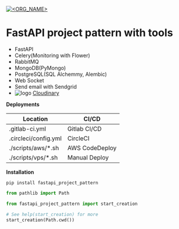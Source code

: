 [![<ORG_NAME>](https://circleci.com/gh/kampvie/fastapi-project-pattern.svg?style=shield)](https://circleci.com/gh/kampvie/fastapi-project-pattern/?branch=main)

# FastAPI project pattern with tools

* FastAPI
* Celery(Monitoring with Flower)
* RabbitMQ
* MongoDB(PyMongo)
* PostgreSQL(SQL Alchemmy, Alembic)
* Web Socket
* Send email with Sendgrid
* ![logo](https://cloudinary-res.cloudinary.com/image/upload/c_scale,h_24,w_72/cloudinary_logo_for_white_bg.png) [Cloudinary](https://cloudinary.com/)

**Deployments**

| Location             | CI/CD          |
| -------------------- | -------------- |
| .gitlab-ci.yml       | Gitlab CI/CD   |
| .circleci/config.yml | CircleCI       |
| ./scripts/aws/*.sh   | AWS CodeDeploy |
| ./scripts/vps/*.sh   | Manual Deploy  |

**Installation**

`pip install fastapi_project_pattern`

```python
from pathlib import Path

from fastapi_project_pattern import start_creation

# See help(start_creation) for more
start_creation(Path.cwd())
```
